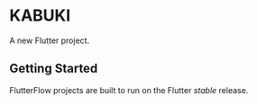 # KABUKI

A new Flutter project.

## Getting Started

FlutterFlow projects are built to run on the Flutter _stable_ release.
